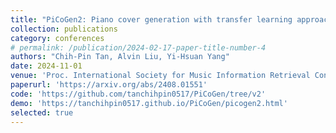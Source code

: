 ```yaml
---
title: "PiCoGen2: Piano cover generation with transfer learning approach and weakly"
collection: publications
category: conferences
# permalink: /publication/2024-02-17-paper-title-number-4
authors: "Chih-Pin Tan, Alvin Liu, Yi-Hsuan Yang"
date: 2024-11-01
venue: 'Proc. International Society for Music Information Retrieval Conference (ISMIR)'
paperurl: 'https://arxiv.org/abs/2408.01551'
code: 'https://github.com/tanchihpin0517/PiCoGen/tree/v2'
demo: 'https://tanchihpin0517.github.io/PiCoGen/picogen2.html'
selected: true
---
```



